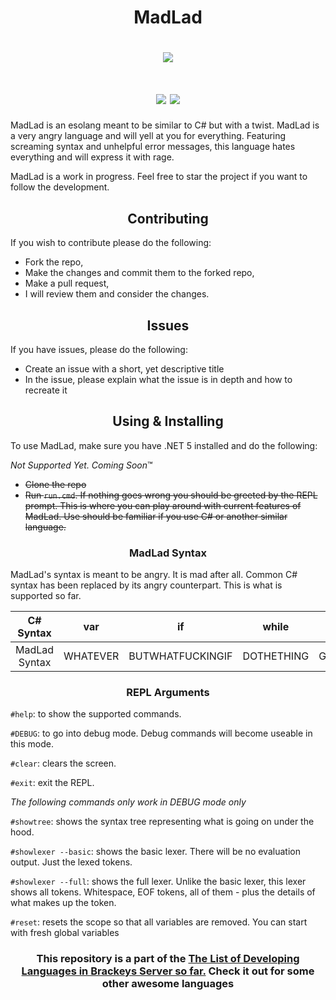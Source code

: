 <h1 align="center">MadLad</h1>

<h1 align="center"><img src="https://user-images.githubusercontent.com/42365887/116343952-0fb99980-a7ab-11eb-9263-2f188b61d475.png"></h1>

<h1 align="center"> <img src="https://forthebadge.com/images/badges/made-with-c-sharp.svg"> <img src="https://forthebadge.com/images/badges/you-didnt-ask-for-this.svg"></h1>

MadLad is an esolang meant to be similar to C# but with a twist. MadLad is a very angry language and will yell at you for everything. Featuring screaming syntax and unhelpful   error messages, this language hates everything and will express it with rage.

MadLad is a work in progress. Feel free to star the project if you want to follow the development.

<h2 align="center"> Contributing </h2>

If you wish to contribute please do the following:
* Fork the repo,
* Make the changes and commit them to the forked repo,
* Make a pull request,
* I will review them and consider the changes.

<h2 align="center"> Issues </h2>

If you have issues, please do the following:
* Create an issue with a short, yet descriptive title
* In the issue, please explain what the issue is in depth and how to recreate it


<h2 align="center"> Using & Installing </h2>
To use MadLad, make sure you have .NET 5 installed and do the following:

*Not Supported Yet. Coming Soon*:tm:

* ~~Clone the repo~~
* ~~Run `run.cmd`. If nothing goes wrong you should be greeted by the REPL prompt. This is where you can play around with current features of MadLad. Use should be familiar if you use C# or another similar language.~~

<h3 align="center"> MadLad Syntax </h3>
MadLad's syntax is meant to be angry. It is mad after all. Common C# syntax has been replaced by its angry counterpart. This is what is supported so far.
<br>

|   C# Syntax   |    var   |        if        |    while   |     for     | true | false |       else      |
|:-------------:|:--------:|:----------------:|:----------:|:-----------:|:----:|:-----:|:---------------:|
| MadLad Syntax | WHATEVER | BUTWHATFUCKINGIF | DOTHETHING | GOAROUNDPLS | FINE | NO    | WHATTHEFUCKELSE |


<h3 align="center"> REPL Arguments </h3>

`#help`: to show the supported commands.

`#DEBUG`: to go into debug mode. Debug commands will become useable in this mode.

`#clear`: clears the screen.

`#exit`: exit the REPL.

*The following commands only work in DEBUG mode only*

`#showtree`: shows the syntax tree representing what is going on under the hood.

`#showlexer --basic`: shows the basic lexer. There will be no evaluation output. Just the lexed tokens.

`#showlexer --full`: shows the full lexer. Unlike the basic lexer, this lexer shows all tokens. Whitespace, EOF tokens, all of them - plus the details of what makes up the token.

`#reset`: resets the scope so that all variables are removed. You can start with fresh global variables

<h3 align="center">This repository is a part of the <b><a href="https://github.com/salty-sweet/TLoDLiBSsf">The List of Developing Languages in Brackeys Server so far.</a> Check it out for some other awesome languages</h4
